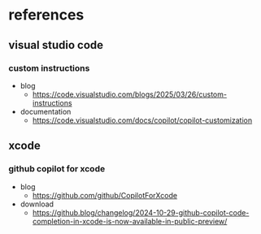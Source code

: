 # references

## visual studio code

### custom instructions

- blog
  - https://code.visualstudio.com/blogs/2025/03/26/custom-instructions 
- documentation
  - https://code.visualstudio.com/docs/copilot/copilot-customization

## xcode

### github copilot for xcode

- blog
  - https://github.com/github/CopilotForXcode
- download
  - https://github.blog/changelog/2024-10-29-github-copilot-code-completion-in-xcode-is-now-available-in-public-preview/
 
